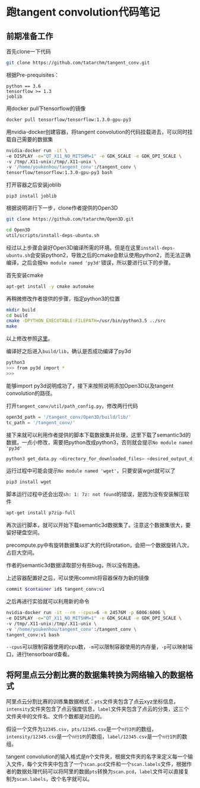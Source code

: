 # 跑tangent convolution代码笔记
## 前期准备工作
首先clone一下代码

```bash
git clone https://github.com/tatarchm/tangent_conv.git
```

根据Pre-prequisites：

```
python == 3.6
tensorflow >= 1.3
joblib
```

用docker pull下tensorflow的镜像

```bash
docker pull tensorflow/tensorflow:1.3.0-gpu-py3
```

用nvidia-docker创建容器，将tangent convolution的代码挂载进去，可以同时挂载自己需要的数据集

```bash
nvidia-docker run -it \
-e DISPLAY -e="QT_X11_NO_MITSHM=1" -e GDK_SCALE -e GDK_DPI_SCALE \
-v /tmp/.X11-unix:/tmp/.X11-unix \
-v '/home/youkenhou/tangent_conv':/tangent_conv \
tensorflow/tensorflow:1.3.0-gpu-py3 bash
```

打开容器之后安装joblib

```
pip3 install joblib
```

根据说明进行下一步，clone作者提供的Open3D

```bash
git clone https://github.com/tatarchm/Open3D.git
```

```bash
cd Open3D
util/scripts/install-deps-ubuntu.sh
```

经过以上步骤会装好Open3D编译所需的环境。但是在这里```install-deps-ubuntu.sh```会安装python2，导致之后的cmake会默认使用python2，而无法正确编译，之后会报```No module named 'py3d'```错误，所以要进行以下的步骤。

首先安装cmake

```bash
apt-get install -y cmake automake
```

再稍微修改作者提供的步骤，指定python3的位置

```bash
mkdir build
cd build
cmake -DPYTHON_EXECUTABLE:FILEPATH=/usr/bin/python3.5 ../src
make
```

以上修改参照[这里](https://github.com/IntelVCL/Open3D/issues/129)。

编译好之后进入```build/lib```，确认是否成功编译了py3d

```bash
python3
>>> from py3d import *
>>>
```

能够import py3d说明成功了，接下来按照说明添加Open3D以及tangent convolution的路径。

打开```tangent_conv/util/path_config.py```，修改两行代码

```python
open3d_path = '/tangent_conv/Open3D/build/lib/'
tc_path = '/tangent_conv/'
```

接下来就可以利用作者提供的脚本下载数据集并处理，这里下载了semantic3d的数据，一点小修改，需要把python改成python3，否则就会提示```No module named 'py3d'```

```bash
python3 get_data.py <directory_for_downloaded_files> <desired_output_directory> semantic3d
```

运行过程中可能会提示```No module named 'wget'```，只要安装wget就可以了

```bash
pip3 install wget
```

脚本运行过程中还会出现```sh: 1: 7z: not found```的错误，是因为没有安装解压软件

```bash
apt-get install p7zip-full
```

再次运行脚本，就可以开始下载semantic3d数据集了。注意这个数据集很大，要留好硬盘空间。

precompute.py中有旋转数据集以扩大的代码rotation，会把一个数据旋转八次，占巨大空间。

作者的semantic3d数据读取部分有些bug，所以没有跑通。

上述容器配置好之后，可以使用commit将容器保存为新的镜像
```bash
commit $container id$ tangent_conv:v1
```
之后再进行实验就可以利用新的命令
```bash
nvidia-docker run -it --rm --cpus=6 -m 24576M -p 6006:6006 \
-e DISPLAY -e="QT_X11_NO_MITSHM=1" -e GDK_SCALE -e GDK_DPI_SCALE \
-v /tmp/.X11-unix:/tmp/.X11-unix \
-v '/home/youkenhou/tangent_conv':/tangent_conv \
tangent_conv:v1 bash
```
```--cpus```可以限制容器使用的cpu数，```-m```可以限制容器使用的内存量，```-p```可以映射端口，进行tensorboard查看。

## 将阿里点云分割比赛的数据集转换为网络输入的数据格式
阿里点云分割比赛的训练集数据格式：```pts```文件夹包含了点云xyz坐标信息，```intensity```文件夹包含了点云强度信息，```label```文件夹包含了点云的分类，这三个文件夹中的文件名、文件个数都是对应的。

假设一个文件为```12345.csv```，```pts/12345.csv```是一个```n行3列```的数组，```intensity/12345.csv```是一个```n行1列```的数组，```label/12345.csv```是一个```n行1列```的数组。

tangent convolution的输入格式是n个文件夹，根据文件夹的名字来定义每一个输入文件，每个文件夹中包含了一个```scan.pcd```文件和一个```scan.labels```文件，根据作者的数据处理代码可以将阿里的数据```pts```转换为```scan.pcd```，```label```文件可以直接复制为```scan.labels```，改个名字就可以。

